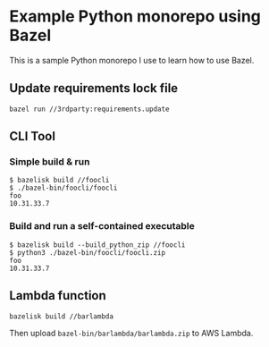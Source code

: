 # Example Python monorepo using Bazel

This is a sample Python monorepo I use to learn how to use Bazel.

## Update requirements lock file

```shell
bazel run //3rdparty:requirements.update
```

## CLI Tool

### Simple build & run

```shell
$ bazelisk build //foocli
$ ./bazel-bin/foocli/foocli
foo
10.31.33.7
```

### Build and run a self-contained executable

```shell
$ bazelisk build --build_python_zip //foocli
$ python3 ./bazel-bin/foocli/foocli.zip
foo
10.31.33.7
```

## Lambda function

```shell
bazelisk build //barlambda
```

Then upload `bazel-bin/barlambda/barlambda.zip` to AWS Lambda.
